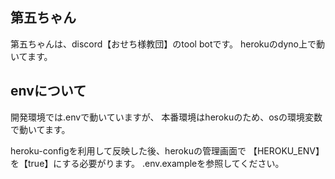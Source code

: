 ## 第五ちゃん
第五ちゃんは、discord【おせち様教団】のtool botです。
herokuのdyno上で動いてます。

## envについて
開発環境では.envで動いていますが、
本番環境はherokuのため、osの環境変数で動いてます。

heroku-configを利用して反映した後、herokuの管理画面で
【HEROKU_ENV】を【true】にする必要がります。
.env.exampleを参照してください。
